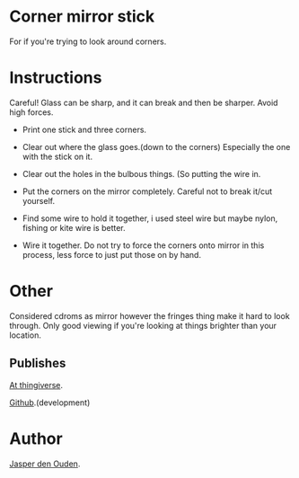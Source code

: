 
# Corner mirror stick
For if you're trying to look around corners.

# Instructions
Careful! Glass can be sharp, and it can break and then be sharper. Avoid high
forces.

* Print one stick and three corners.

* Clear out where the glass goes.(down to the corners) Especially the one with
the stick on it.

* Clear out the holes in the bulbous things. (So putting the wire in.

* Put the corners on the mirror completely. Careful not to break it/cut yourself.

* Find some wire to hold it together, i used steel wire but maybe nylon, fishing
or kite wire is better.

* Wire it together. Do not try to force the corners onto mirror in this process,
less force to just put those on by hand.

# Other
Considered cdroms as mirror however the fringes thing make it hard to look 
through. Only good viewing if you're looking at things brighter than your
location.

## Publishes
[At thingiverse](http://www.thingiverse.com/thing:79404?save=success).

[Github](https://github.com/o-jasper/various_physibles).(development)

# Author
[Jasper den Ouden](http://www.ojasper.nl/).
